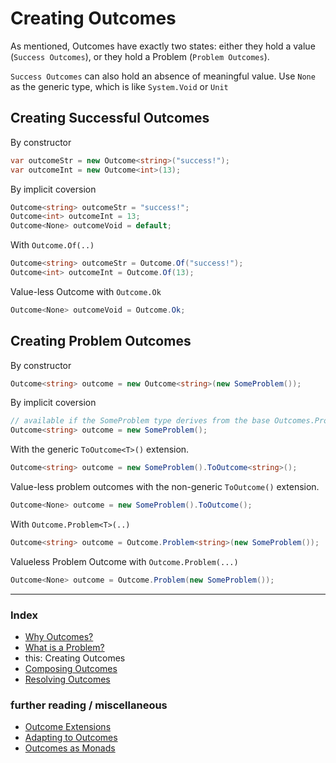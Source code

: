 
# Creating Outcomes
As mentioned, Outcomes have exactly two states: either they hold a value (`Success Outcomes`), or they hold a Problem (`Problem Outcomes`).

`Success Outcomes` can also hold an absence of meaningful value. Use `None` as the generic type, which is like `System.Void` or `Unit`

## Creating Successful Outcomes
By constructor
```csharp
var outcomeStr = new Outcome<string>("success!");
var outcomeInt = new Outcome<int>(13);
```

By implicit coversion
```csharp
Outcome<string> outcomeStr = "success!";
Outcome<int> outcomeInt = 13;
Outcome<None> outcomeVoid = default;
```

With `Outcome.Of(..)`
```csharp
Outcome<string> outcomeStr = Outcome.Of("success!");
Outcome<int> outcomeInt = Outcome.Of(13);
```

Value-less Outcome<None> with `Outcome.Ok`
```csharp
Outcome<None> outcomeVoid = Outcome.Ok;
```

## Creating Problem Outcomes

By constructor
```csharp
Outcome<string> outcome = new Outcome<string>(new SomeProblem());
```

By implicit coversion
```csharp
// available if the SomeProblem type derives from the base Outcomes.Problem type
Outcome<string> outcome = new SomeProblem();
```

With the generic `ToOutcome<T>()` extension.
```csharp
Outcome<string> outcome = new SomeProblem().ToOutcome<string>();
```

Value-less problem outcomes with the non-generic `ToOutcome()` extension.
```csharp
Outcome<None> outcome = new SomeProblem().ToOutcome();
```

With `Outcome.Problem<T>(..)`
```csharp
Outcome<string> outcome = Outcome.Problem<string>(new SomeProblem());
```

Valueless Problem Outcome with `Outcome.Problem(...)`
```csharp
Outcome<None> outcome = Outcome.Problem(new SomeProblem());
```

---
### Index
- [Why Outcomes?](../readme.md)
- [What is a Problem?](what-is-a-problem.md)
- this: Creating Outcomes
- [Composing Outcomes](composing-outcomes.md)
- [Resolving Outcomes](resolving-outcomes.md)

### further reading / miscellaneous
- [Outcome Extensions](outcome-extensions.md)
- [Adapting to Outcomes](outcome-adaptation.md)
- [Outcomes as Monads](outcomes-as-monads.md)
